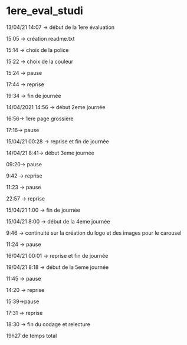 # 1ere_eval_studi

13/04/21 14:07 -> début de la 1ere évaluation

15:05 -> création readme.txt

15:14 -> choix de la police

15:22 -> choix de la couleur

15:24 -> pause

17:44 -> reprise

19:34 -> fin de journée

14/04/2021 14:56 -> début 2eme journée

16:56-> 1ere page grossière

17:16-> pause

15/04/21 00:28 -> reprise et fin de journée

14/04/21 8:41-> début 3eme journée

09:20-> pause

9:42 -> reprise

11:23 -> pause

22:57 -> reprise

15/04/21 1:00 -> fin de journée

15/04/21 8:00 -> début de la 4eme journée

9:46 -> continuité sur la création du logo et des images pour le carousel

11:24 -> pause

16/04/21 00:01 -> reprise et fin de journée

19/04/21 8:18 -> début de la 5eme journée

11:45 -> pause

14:20 -> reprise

15:39->pause

17:31 -> reprise

18:30 -> fin du codage et relecture

19h27 de temps total

